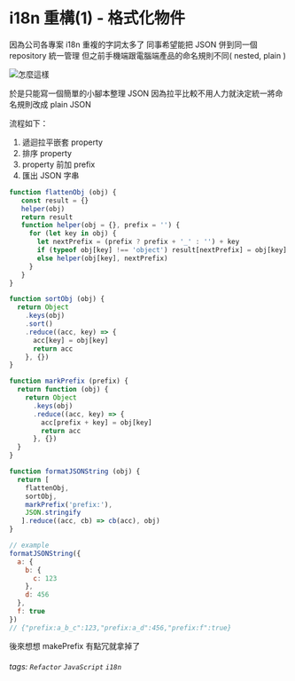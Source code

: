 # i18n 重構(1) - 格式化物件

因為公司各專案 i18n 重複的字詞太多了
同事希望能把 JSON 併到同一個 repository 統一管理
但之前手機端跟電腦端產品的命名規則不同( nested, plain )

![怎麼這樣](https://i.imgur.com/r1a2v65.png)

於是只能寫一個簡單的小腳本整理 JSON
因為拉平比較不用人力就決定統一將命名規則改成 plain JSON

流程如下：
1. 遞迴拉平嵌套 property
2. 排序 property
3. property 前加 prefix
4. 匯出 JSON 字串

```javascript
function flattenObj (obj) {
   const result = {}
   helper(obj)
   return result
   function helper(obj = {}, prefix = '') {
     for (let key in obj) {
       let nextPrefix = (prefix ? prefix + '_' : '') + key
       if (typeof obj[key] !== 'object') result[nextPrefix] = obj[key]
       else helper(obj[key], nextPrefix)
     }
   }
}

function sortObj (obj) {
  return Object
    .keys(obj)
    .sort()
    .reduce((acc, key) => {
      acc[key] = obj[key]
      return acc
    }, {})
}

function markPrefix (prefix) {
  return function (obj) {
    return Object
      .keys(obj)
      .reduce((acc, key) => {
        acc[prefix + key] = obj[key]
        return acc
      }, {})
  }
}

function formatJSONString (obj) {
  return [
    flattenObj,
    sortObj,
    markPrefix('prefix:'),
    JSON.stringify
   ].reduce((acc, cb) => cb(acc), obj)
}

// example
formatJSONString({
  a: {
    b: {
      c: 123
    },
    d: 456
  },
  f: true
})
// {"prefix:a_b_c":123,"prefix:a_d":456,"prefix:f":true}
```
後來想想 makePrefix 有點冗就拿掉了

###### tags: `Refactor` `JavaScript` `i18n`